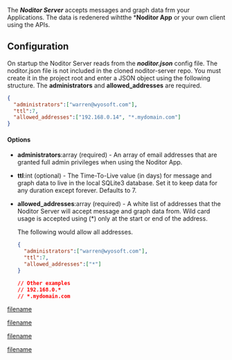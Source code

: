 The ***Noditor Server*** accepts messages and graph data frm your Applications. The data is redenered wihtthe ***Noditor App** or your own client using the APIs.

## Configuration

On startup the Noditor Server reads from the ***noditor.json*** config file. The noditor.json file is not included in the cloned noditor-server repo. You must create it in the project root and enter a JSON object using the following structure. The **administrators** and **allowed_addresses** are required.


```json
{
  "administrators":["warren@wyosoft.com"],
  "ttl":7,
  "allowed_addresses":["192.168.0.14", "*.mydomain.com"]
}
```

#### Options

* **administrators**:array (required) - An array of email addresses that are granted full admin privileges when using the Noditor App.

* **ttl**:int (optional) - The Time-To-Live value (in days) for message and graph data to live in the local SQLite3 database. Set it to keep data for any duration except forever. Defaults to 7. 

* **allowed_addresses**:array (required) - A white list of addresses that the Noditor Server will accept message and graph data from. Wild card usage is accepted using (*) only at the start or end of the address.

  The following would allow all addresses.

  ```json
  {
    "administrators":["warren@wyosoft.com"],
    "ttl":7,
    "allowed_addresses":["*"]
  }

  // Other examples
  // 192.168.0.*
  // *.mydomain.com
  ```

[filename](keys.md ':include')

[filename](messages.md ':include')

[filename](graphs.md ':include')

[filename](db.md ':include')